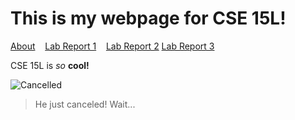 # This is my webpage for CSE 15L!

[About](about)   &nbsp;&nbsp;
[Lab Report 1](lab-report-1-week-0)  &nbsp;&nbsp;
[Lab Report 2](lab-report-2-week-1)
[Lab Report 3](lab-report-3-week-3)


CSE 15L is *so* **cool!**


![Cancelled](https://pbs.twimg.com/profile_images/1545348580172595201/HeOOtt4j_400x400.jpg)



> He just canceled! Wait... 

